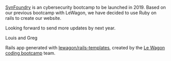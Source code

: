 [SynFoundry](http://http://synfoundry.com/) is an cybersecurity bootcamp to be launched in 2019.
Based on our previous bootcamp with LeWagon, we have decided to use Ruby on rails to create our website. 

Looking forward to send more updates by next year. 

Louis and Greg


Rails app generated with [lewagon/rails-templates](https://github.com/lewagon/rails-templates), created by the [Le Wagon coding bootcamp](https://www.lewagon.com) team.
